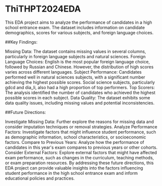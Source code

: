 # ThiTHPT2024EDA

This EDA project aims to analyze the performance of candidates in a high school entrance exam. The dataset includes information on candidate demographics, scores for various subjects, and foreign language choices.

##Key Findings:

Missing Data: The dataset contains missing values in several columns, particularly in foreign language subjects and natural sciences.
Foreign Language Choices: English is the most popular foreign language choice, followed by Russian and Chinese. However, the distribution of high scores varies across different languages.
Subject Performance: Candidates performed well in natural sciences subjects, with a significant number achieving the highest possible scores. Social science subjects, particularly gdcd and dia_li, also had a high proportion of top performers.
Top Scorers: The analysis identified the number of candidates who achieved the highest possible scores in each subject.
Data Quality: The dataset exhibits some data quality issues, including missing values and potential inconsistencies.

##Future Directions:

Investigate Missing Data: Further explore the reasons for missing data and consider imputation techniques or removal strategies.
Analyze Performance Factors: Investigate factors that might influence student performance, such as demographic information, school characteristics, or socioeconomic factors.
Compare to Previous Years: Analyze how the performance of candidates in this year's exam compares to previous years or other cohorts.
Consider External Factors: Explore external factors that might have affected exam performance, such as changes in the curriculum, teaching methods, or exam preparation resources.
By addressing these future directions, this EDA project can provide valuable insights into the factors influencing student performance in the high school entrance exam and inform educational policies and practices.

